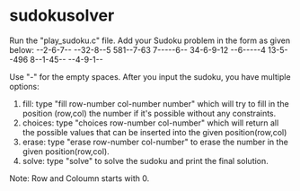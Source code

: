 # sudokusolver

Run the "play_sudoku.c" file.
Add your Sudoku problem in the form as given below:
--2-6-7--
--32-8--5
581--7-63
7-----6--
34-6-9-12
--6-----4
13-5--496
8--1-45--
--4-9-1--

Use "-" for the empty spaces.
After you input the sudoku, you have multiple options:
1. fill: type "fill row-number col-number number" which will try to fill in the position (row,col) the number if it's possible without any constraints.
2. choices: type "choices row-number col-number" which will return all the possible values that can be inserted into the given position(row,col)
3. erase: type "erase row-number col-number" to erase the number in the given position(row,col). 
4. solve: type "solve" to solve the sudoku and print the final solution.

Note: Row and Coloumn starts with 0.
